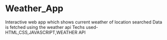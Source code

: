 # Weather_App

Interactive web app which shows current weather of location searched
Data is fetched using the weather api
Techs used- HTML,CSS,JAVASCRIPT,WEATHER API
